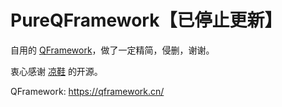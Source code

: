 # PureQFramework【已停止更新】
自用的 [QFramework](https://qframework.cn/)，做了一定精简，侵删，谢谢。

衷心感谢 [凉鞋](https://github.com/liangxiegame) 的开源。

QFramework: https://qframework.cn/
